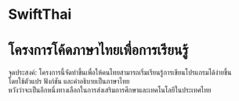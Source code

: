 # SwiftThai
# โครงการโค้ดภาษาไทยเพื่อการเรียนรู้

จุดประสงค์:
โครงการนี้จัดทำขึ้นเพื่อให้คนไทยสามารถเริ่มเรียนรู้การเขียนโปรแกรมได้ง่ายขึ้น  
โดยใช้ตัวแปร ฟังก์ชัน และคำอธิบายเป็นภาษาไทย  
หวังว่าจะเป็นอีกหนึ่งทางเลือกในการส่งเสริมการศึกษาและเทคโนโลยีในประเทศไทย
